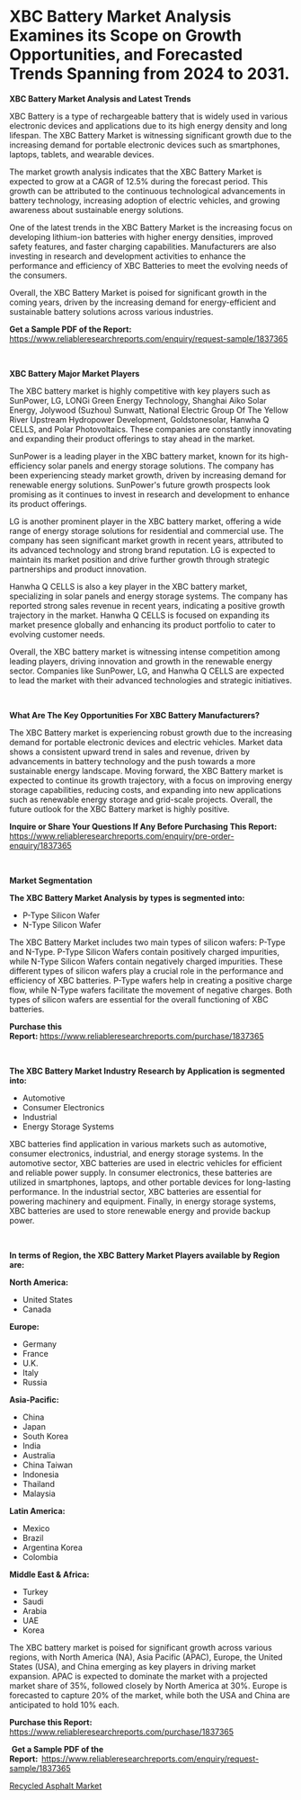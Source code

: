 <p><h1>XBC Battery Market Analysis Examines its Scope on Growth Opportunities, and Forecasted Trends Spanning from 2024 to 2031.</h1></p><p><strong>XBC Battery Market Analysis and Latest Trends</strong></p>
<p><p>XBC Battery is a type of rechargeable battery that is widely used in various electronic devices and applications due to its high energy density and long lifespan. The XBC Battery Market is witnessing significant growth due to the increasing demand for portable electronic devices such as smartphones, laptops, tablets, and wearable devices.</p><p>The market growth analysis indicates that the XBC Battery Market is expected to grow at a CAGR of 12.5% during the forecast period. This growth can be attributed to the continuous technological advancements in battery technology, increasing adoption of electric vehicles, and growing awareness about sustainable energy solutions.</p><p>One of the latest trends in the XBC Battery Market is the increasing focus on developing lithium-ion batteries with higher energy densities, improved safety features, and faster charging capabilities. Manufacturers are also investing in research and development activities to enhance the performance and efficiency of XBC Batteries to meet the evolving needs of the consumers.</p><p>Overall, the XBC Battery Market is poised for significant growth in the coming years, driven by the increasing demand for energy-efficient and sustainable battery solutions across various industries.</p></p>
<p><strong>Get a Sample PDF of the Report:&nbsp;</strong> <a href="https://www.reliableresearchreports.com/enquiry/request-sample/1837365">https://www.reliableresearchreports.com/enquiry/request-sample/1837365</a></p>
<p>&nbsp;</p>
<p><strong>XBC Battery Major Market Players</strong></p>
<p><p>The XBC battery market is highly competitive with key players such as SunPower, LG, LONGi Green Energy Technology, Shanghai Aiko Solar Energy, Jolywood (Suzhou) Sunwatt, National Electric Group Of The Yellow River Upstream Hydropower Development, Goldstonesolar, Hanwha Q CELLS, and Polar Photovoltaics. These companies are constantly innovating and expanding their product offerings to stay ahead in the market.</p><p>SunPower is a leading player in the XBC battery market, known for its high-efficiency solar panels and energy storage solutions. The company has been experiencing steady market growth, driven by increasing demand for renewable energy solutions. SunPower's future growth prospects look promising as it continues to invest in research and development to enhance its product offerings.</p><p>LG is another prominent player in the XBC battery market, offering a wide range of energy storage solutions for residential and commercial use. The company has seen significant market growth in recent years, attributed to its advanced technology and strong brand reputation. LG is expected to maintain its market position and drive further growth through strategic partnerships and product innovation.</p><p>Hanwha Q CELLS is also a key player in the XBC battery market, specializing in solar panels and energy storage systems. The company has reported strong sales revenue in recent years, indicating a positive growth trajectory in the market. Hanwha Q CELLS is focused on expanding its market presence globally and enhancing its product portfolio to cater to evolving customer needs.</p><p>Overall, the XBC battery market is witnessing intense competition among leading players, driving innovation and growth in the renewable energy sector. Companies like SunPower, LG, and Hanwha Q CELLS are expected to lead the market with their advanced technologies and strategic initiatives.</p></p>
<p>&nbsp;</p>
<p><strong>What Are The Key Opportunities For XBC Battery Manufacturers?</strong></p>
<p><p>The XBC Battery market is experiencing robust growth due to the increasing demand for portable electronic devices and electric vehicles. Market data shows a consistent upward trend in sales and revenue, driven by advancements in battery technology and the push towards a more sustainable energy landscape. Moving forward, the XBC Battery market is expected to continue its growth trajectory, with a focus on improving energy storage capabilities, reducing costs, and expanding into new applications such as renewable energy storage and grid-scale projects. Overall, the future outlook for the XBC Battery market is highly positive.</p></p>
<p><strong>Inquire or Share Your Questions If Any Before Purchasing This Report:</strong> <a href="https://www.reliableresearchreports.com/enquiry/pre-order-enquiry/1837365">https://www.reliableresearchreports.com/enquiry/pre-order-enquiry/1837365</a></p>
<p>&nbsp;</p>
<p><strong>Market Segmentation</strong></p>
<p><strong>The XBC Battery Market Analysis by types is segmented into:</strong></p>
<p><ul><li>P-Type Silicon Wafer</li><li>N-Type Silicon Wafer</li></ul></p>
<p><p>The XBC Battery Market includes two main types of silicon wafers: P-Type and N-Type. P-Type Silicon Wafers contain positively charged impurities, while N-Type Silicon Wafers contain negatively charged impurities. These different types of silicon wafers play a crucial role in the performance and efficiency of XBC batteries. P-Type wafers help in creating a positive charge flow, while N-Type wafers facilitate the movement of negative charges. Both types of silicon wafers are essential for the overall functioning of XBC batteries.</p></p>
<p><strong>Purchase this Report:&nbsp;</strong><a href="https://www.reliableresearchreports.com/purchase/1837365">https://www.reliableresearchreports.com/purchase/1837365</a></p>
<p>&nbsp;</p>
<p><strong>The XBC Battery Market Industry Research by Application is segmented into:</strong></p>
<p><ul><li>Automotive</li><li>Consumer Electronics</li><li>Industrial</li><li>Energy Storage Systems</li></ul></p>
<p><p>XBC batteries find application in various markets such as automotive, consumer electronics, industrial, and energy storage systems. In the automotive sector, XBC batteries are used in electric vehicles for efficient and reliable power supply. In consumer electronics, these batteries are utilized in smartphones, laptops, and other portable devices for long-lasting performance. In the industrial sector, XBC batteries are essential for powering machinery and equipment. Finally, in energy storage systems, XBC batteries are used to store renewable energy and provide backup power.</p></p>
<p>&nbsp;</p>
<p><strong>In terms of Region, the XBC Battery Market Players available by Region are:</strong></p>
<p>
    <p> <strong> North America: </strong>
        <ul>
            <li>United States</li>
            <li>Canada</li>
        </ul>
        </p> 
    <p> <strong> Europe: </strong>
        <ul>
            <li>Germany</li>
            <li>France</li>
            <li>U.K.</li>
            <li>Italy</li>
            <li>Russia</li>
        </ul>
        </p> 
    <p> <strong> Asia-Pacific: </strong>
        <ul>
            <li>China</li>
            <li>Japan</li>
            <li>South Korea</li>
            <li>India</li>
            <li>Australia</li>
            <li>China Taiwan</li>
            <li>Indonesia</li>
            <li>Thailand</li>
            <li>Malaysia</li>
        </ul>
        </p> 
    <p> <strong> Latin America: </strong>
        <ul>
            <li>Mexico</li>
            <li>Brazil</li>
            <li>Argentina Korea</li>
            <li>Colombia</li>
        </ul>
        </p> 
    <p> <strong> Middle East & Africa: </strong>
        <ul>
            <li>Turkey</li>
            <li>Saudi</li>
            <li>Arabia</li>
            <li>UAE</li>
            <li>Korea</li>
        </ul>
    </p>
    </p>
<p><p>The XBC battery market is poised for significant growth across various regions, with North America (NA), Asia Pacific (APAC), Europe, the United States (USA), and China emerging as key players in driving market expansion. APAC is expected to dominate the market with a projected market share of 35%, followed closely by North America at 30%. Europe is forecasted to capture 20% of the market, while both the USA and China are anticipated to hold 10% each.</p></p>
<p><strong>Purchase this Report: </strong><a href="https://www.reliableresearchreports.com/purchase/1837365">https://www.reliableresearchreports.com/purchase/1837365</a></p>
<p>&nbsp;<strong>Get a Sample PDF of the Report:&nbsp;&nbsp;</strong><a href="https://www.reliableresearchreports.com/enquiry/request-sample/1837365">https://www.reliableresearchreports.com/enquiry/request-sample/1837365</a></p>
<p><strong></strong></p>
<p><p><a href="https://carnation-joke-41f.notion.site/Recycled-Asphalt-Market-with-the-goal-of-estimating-the-market-size-and-future-growth-potential-of-v-d6205b8d18a54bd8958d57cedcd85e2f">Recycled Asphalt Market</a></p></p>
